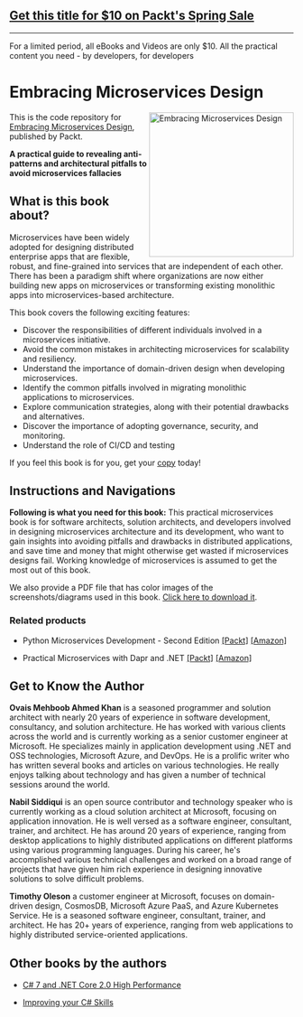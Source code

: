 ## [Get this title for $10 on Packt's Spring Sale](https://www.packt.com/B17472?utm_source=github&utm_medium=packt-github-repo&utm_campaign=spring_10_dollar_2022)
-----
For a limited period, all eBooks and Videos are only $10. All the practical content you need \- by developers, for developers

# Embracing Microservices Design

<a href="https://www.packtpub.com/product/embracing-microservices-design/9781801818384?utm_source=github&utm_medium=repository&utm_campaign=9781801818384"><img src="https://static.packt-cdn.com/products/9781801818384/cover/smaller" alt="Embracing Microservices Design" height="256px" align="right"></a>

This is the code repository for [Embracing Microservices Design](https://www.packtpub.com/product/embracing-microservices-design/9781801818384?utm_source=github&utm_medium=repository&utm_campaign=9781801818384), published by Packt.

**A practical guide to revealing anti-patterns and architectural pitfalls to avoid microservices fallacies**

## What is this book about?
Microservices have been widely adopted for designing distributed enterprise apps that are flexible, robust, and fine-grained into services that are independent of each other. There has been a paradigm shift where organizations are now either building new apps on microservices or transforming existing monolithic apps into microservices-based architecture. 

This book covers the following exciting features:
- Discover the responsibilities of different individuals involved in a microservices initiative.
- Avoid the common mistakes in architecting microservices for scalability and resiliency.
- Understand the importance of domain-driven design when developing microservices.
- Identify the common pitfalls involved in migrating monolithic applications to microservices.
- Explore communication strategies, along with their potential drawbacks and alternatives.
- Discover the importance of adopting governance, security, and monitoring.
- Understand the role of CI/CD and testing

If you feel this book is for you, get your [copy](https://www.amazon.com/dp/180181838X) today!


## Instructions and Navigations

**Following is what you need for this book:**
This practical microservices book is for software architects, solution architects, and developers involved in designing microservices architecture and its development, who want to gain insights into avoiding pitfalls and drawbacks in distributed applications, and save time and money that might otherwise get wasted if microservices designs fail. Working knowledge of microservices is assumed to get the most out of this book.

We also provide a PDF file that has color images of the screenshots/diagrams used in this book. [Click here to download it](https://static.packt-cdn.com/downloads/9781801818384_ColorImages.pdf).

### Related products
* Python Microservices Development - Second Edition [[Packt]](https://www.packtpub.com/product/python-microservices-development-second-edition/9781801076302?utm_source=github&utm_medium=repository&utm_campaign=9781801076302) [[Amazon]](https://www.amazon.com/dp/1801076308)

* Practical Microservices with Dapr and .NET [[Packt]](https://www.packtpub.com/product/practical-microservices-with-dapr-and-net/9781800568372?utm_source=github&utm_medium=repository&utm_campaign=9781800568372) [[Amazon]](https://www.amazon.com/dp/1800568371)



## Get to Know the Author
**Ovais Mehboob Ahmed Khan**
is a seasoned programmer and solution architect with nearly 20 years of experience in software development, consultancy, and solution architecture. He has worked with various clients across the world and is currently working as a senior customer engineer at Microsoft. He specializes mainly in application development using .NET and OSS technologies, Microsoft Azure, and DevOps. He is a prolific writer who has written several books and articles on various technologies. He really enjoys talking about technology and has given a number of technical sessions around the world.

**Nabil Siddiqui**
is an open source contributor and technology speaker who is currently working as a cloud solution architect at Microsoft, focusing on application innovation. He is well versed as a software engineer, consultant, trainer, and architect. He has around 20 years of experience, ranging from desktop applications to highly distributed applications on different platforms using various programming languages. During his career, he's accomplished various technical challenges and worked on a broad range of projects that have given him rich experience in designing innovative solutions to solve difficult problems.

**Timothy Oleson**
a customer engineer at Microsoft, focuses on domain-driven design, CosmosDB, Microsoft Azure PaaS, and Azure Kubernetes Service. He is a seasoned software engineer, consultant, trainer, and architect. He has 20+ years of experience, ranging from web applications to highly distributed service-oriented applications.

## Other books by the authors
* [C# 7 and .NET Core 2.0 High Performance](https://www.packtpub.com/product/c-7-and-net-core-2-0-high-performance/9781788470049?utm_source=github&utm_medium=repository&utm_campaign=9781788470049)

* [Improving your C# Skills](https://www.packtpub.com/product/improving-your-c-skills/9781838558383?utm_source=github&utm_medium=repository&utm_campaign=9781838558383)

